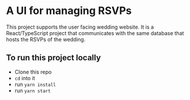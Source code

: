 # A UI for managing RSVPs

This project supports the user facing wedding website. It is a React/TypeScript project that communicates with the same database that hosts the RSVPs of the wedding.

## To run this project locally

- Clone this repo
- `cd` into it
- run `yarn install`
- run `yarn start`
   